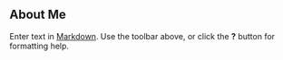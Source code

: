 ## About Me

Enter text in [Markdown](http://daringfireball.net/projects/markdown/). Use the toolbar above, or click the **?** button for formatting help.
